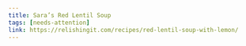 ```yaml
---
title: Sara’s Red Lentil Soup
tags: [needs-attention]
link: https://relishingit.com/recipes/red-lentil-soup-with-lemon/
---
```


